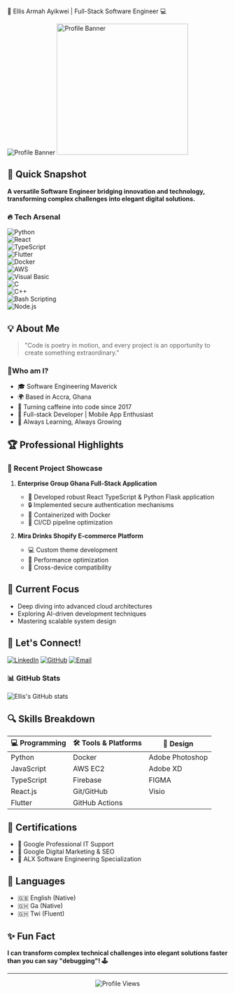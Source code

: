  🚀 Ellis Armah Ayikwei | Full-Stack Software Engineer 💻

![Profile Banner](https://github.com/Ellis-Ayikwei/Ellis-Ayikwei/blob/main/IMG_7672.JPG#gh-light-mode-only)
<img src="https://github.com/Ellis-Ayikwei/Ellis-Ayikwei/blob/main/IMG_7672.JPG" width="300" height="300" alt="Profile Banner" />


## 🌟 Quick Snapshot

**A versatile Software Engineer bridging innovation and technology, transforming complex challenges into elegant digital solutions.**

### 🔥 Tech Arsenal
![Python](https://img.shields.io/badge/-Python-black?style=flat-square&logo=python)  
![React](https://img.shields.io/badge/-React-black?style=flat-square&logo=react)  
![TypeScript](https://img.shields.io/badge/-TypeScript-black?style=flat-square&logo=typescript)  
![Flutter](https://img.shields.io/badge/-Flutter-black?style=flat-square&logo=flutter)  
![Docker](https://img.shields.io/badge/-Docker-black?style=flat-square&logo=docker)  
![AWS](https://img.shields.io/badge/-AWS-black?style=flat-square&logo=amazon-aws)  
![Visual Basic](https://img.shields.io/badge/-Visual_Basic-black?style=flat-square&logo=Visual_Basic)  
![C](https://img.shields.io/badge/-C-black?style=flat-square&logo=c)  
![C++](https://img.shields.io/badge/-C++-black?style=flat-square&logo=c%2B%2B)  
![Bash Scripting](https://img.shields.io/badge/-Bash_Scripting-black?style=flat-square&logo=gnu-bash)  
![Node.js](https://img.shields.io/badge/-Node.js-black?style=flat-square&logo=node.js) 

## 💡 About Me

> "Code is poetry in motion, and every project is an opportunity to create something extraordinary." 

### 👑Who am I?
- 🎓 Software Engineering Maverick
- 🌍 Based in Accra, Ghana
- 🚀 Turning caffeine into code since 2017
- 🤖 Full-stack Developer | Mobile App Enthusiast
- 🧠 Always Learning, Always Growing

## 🏆 Professional Highlights

### 🔧 Recent Project Showcase
1. **Enterprise Group Ghana Full-Stack Application**
   - 🚀 Developed robust React TypeScript & Python Flask application
   - 🔒 Implemented secure authentication mechanisms
   - 🐳 Containerized with Docker
   - 🔄 CI/CD pipeline optimization

2. **Mira Drinks Shopify E-commerce Platform**
   - 💻 Custom theme development
   - 🚀 Performance optimization
   - 📱 Cross-device compatibility

## 🌱 Current Focus
- Deep diving into advanced cloud architectures
- Exploring AI-driven development techniques
- Mastering scalable system design

## 🤝 Let's Connect!

[![LinkedIn](https://img.shields.io/badge/-LinkedIn-blue?style=flat-square&logo=Linkedin&logoColor=white)](YOUR_LINKEDIN_URL)
[![GitHub](https://img.shields.io/badge/-GitHub-black?style=flat-square&logo=Github&logoColor=white)](https://github.com/Ellis-Ayikwei)
[![Email](https://img.shields.io/badge/-Email-red?style=flat-square&logo=Gmail&logoColor=white)](mailto:ellisarmahayikwei@gmail.com)

### 📊 GitHub Stats
![Ellis's GitHub stats](https://github-readme-stats.vercel.app/api?username=Ellis-Ayikwei&show_icons=true&theme=radical)

## 🔍 Skills Breakdown

| 💻 Programming | 🛠 Tools & Platforms | 🎨 Design |
|---------------|---------------------|-----------|
| Python | Docker | Adobe Photoshop |
| JavaScript | AWS EC2 | Adobe XD |
| TypeScript | Firebase | FIGMA |
| React.js | Git/GitHub | Visio |
| Flutter | GitHub Actions | |

## 🏅 Certifications
- 🥇 Google Professional IT Support
- 🥈 Google Digital Marketing & SEO
- 🥉 ALX Software Engineering Specialization

## 💬 Languages
- 🇬🇧 English (Native)
- 🇬🇭 Ga (Native)
- 🇬🇭 Twi (Fluent)

## ✨ Fun Fact
**I can transform complex technical challenges into elegant solutions faster than you can say "debugging"! 🕹️**

---

<p align="center">
  <img src="https://komarev.com/ghpvc/?username=Ellis-Ayikwei&color=blueviolet" alt="Profile Views" />
</p>

<!---
Crafted with ❤️ by Ellis Ayikwei
--->

